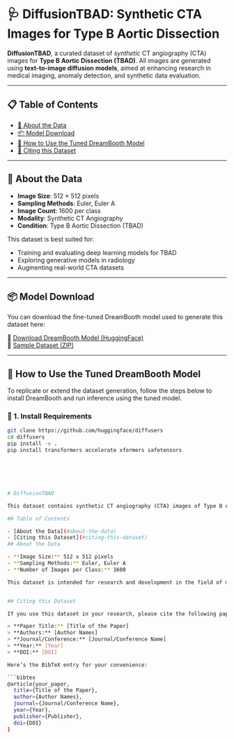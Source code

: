 # 🩺 DiffusionTBAD: Synthetic CTA Images for Type B Aortic Dissection

**DiffusionTBAD**, a curated dataset of *synthetic* CT angiography (CTA) images for **Type B Aortic Dissection (TBAD)**. All images are generated using **text-to-image diffusion models**, aimed at enhancing research in medical imaging, anomaly detection, and synthetic data evaluation.

---

## 📋 Table of Contents

- [🧠 About the Data](#-about-the-data)
- [📦 Model Download](#-model-download)
- [🚀 How to Use the Tuned DreamBooth Model](#-how-to-use-the-tuned-dreambooth-model)
- [📌 Citing this Dataset](#-citing-this-dataset)

---

## 🧠 About the Data

- **Image Size**: 512 × 512 pixels  
- **Sampling Methods**: Euler, Euler A  
- **Image Count**: 1600 per class  
- **Modality**: Synthetic CT Angiography  
- **Condition**: Type B Aortic Dissection (TBAD)

This dataset is best suited for:
- Training and evaluating deep learning models for TBAD
- Exploring generative models in radiology
- Augmenting real-world CTA datasets

---

## 📦 Model Download

You can download the fine-tuned DreamBooth model used to generate this dataset here:

🔗 [Download DreamBooth Model (HuggingFace)](https://huggingface.co/your-model-link)  
🔗 [Sample Dataset (ZIP)](https://yourwebsite.com/download/diffusion_tbad_sample.zip)

---

## 🚀 How to Use the Tuned DreamBooth Model

To replicate or extend the dataset generation, follow the steps below to install DreamBooth and run inference using the tuned model.

### 🔧 1. Install Requirements

```bash
git clone https://github.com/huggingface/diffusers
cd diffusers
pip install -e .
pip install transformers accelerate xformers safetensors






# DiffusionTBAD

This dataset contains synthetic CT angiography (CTA) images of Type B Aortic Dissection (TBAD). All the images in this dataset are generated using a Diffusion Model.

## Table of Contents

- [About the Data](#about-the-data)
- [Citing this Dataset](#citing-this-dataset)
## About the Data

- **Image Size:** 512 x 512 pixels
- **Sampling Methods:** Euler, Euler A
- **Number of Images per Class:** 1600

This dataset is intended for research and development in the field of medical imaging, specifically for the detection and analysis of Type B Aortic Dissection.


## Citing this Dataset

If you use this dataset in your research, please cite the following paper:

> **Paper Title:** [Title of the Paper]  
> **Authors:** [Author Names]  
> **Journal/Conference:** [Journal/Conference Name]  
> **Year:** [Year]  
> **DOI:** [DOI]

Here’s the BibTeX entry for your convenience:

```bibtex
@article{your_paper,
  title={Title of the Paper},
  author={Author Names},
  journal={Journal/Conference Name},
  year={Year},
  publisher={Publisher},
  doi={DOI}
}

